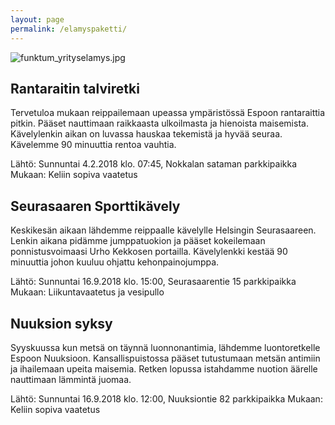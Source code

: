 ```yaml
---
layout: page
permalink: /elamyspaketti/
---
```

![funktum_yrityselamys.jpg]({{site.baseurl}}/media/funktum_yrityselamys.jpg)

## Rantaraitin talviretki

Tervetuloa mukaan reippailemaan upeassa ympäristössä Espoon rantaraittia pitkin. Pääset nauttimaan raikkaasta ulkoilmasta 
ja hienoista maisemista. Kävelylenkin aikan on luvassa hauskaa tekemistä ja hyvää seuraa. Kävelemme 90 minuuttia rentoa vauhtia.


Lähtö:     Sunnuntai 4.2.2018 klo. 07:45, Nokkalan sataman parkkipaikka
Mukaan: Keliin sopiva vaatetus


## Seurasaaren Sporttikävely

Keskikesän aikaan lähdemme reippaalle kävelylle Helsingin Seurasaareen. Lenkin aikana pidämme jumppatuokion ja pääset
kokeilemaan ponnistusvoimaasi Urho Kekkosen portailla. Kävelylenkki kestää 90 minuuttia johon kuuluu ohjattu kehonpainojumppa. 

Lähtö:     Sunnuntai 16.9.2018 klo. 15:00, Seurasaarentie 15 parkkipaikka
Mukaan:  Liikuntavaatetus ja vesipullo


## Nuuksion syksy

Syyskuussa kun metsä on täynnä luonnonantimia, lähdemme luontoretkelle Espoon Nuuksioon. 
Kansallispuistossa pääset tutustumaan metsän antimiin ja ihailemaan upeita maisemia. 
Retken lopussa istahdamme nuotion äärelle nauttimaan lämmintä juomaa. 

Lähtö:     Sunnuntai 16.9.2018 klo. 12:00, Nuuksiontie 82 parkkipaikka 
Mukaan: Keliin sopiva vaatetus
